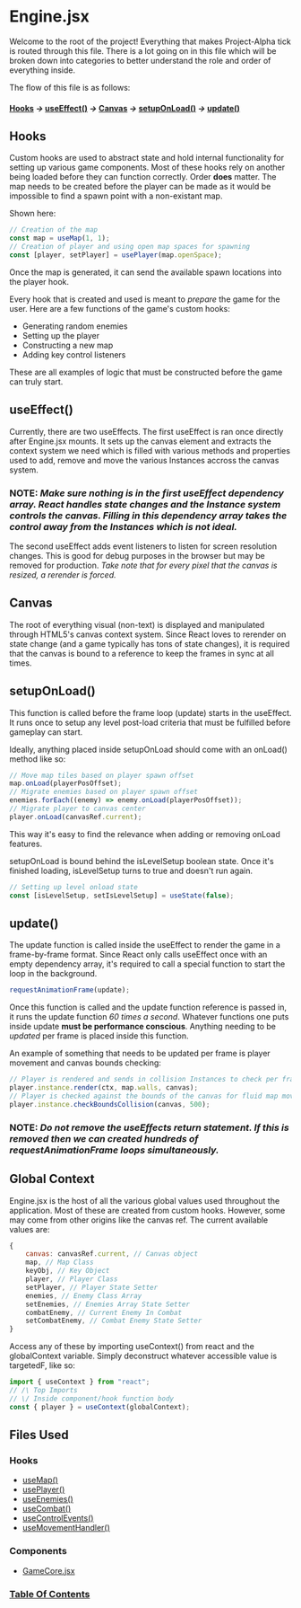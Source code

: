 # Engine.jsx

Welcome to the root of the project! Everything that makes Project-Alpha tick is routed through this file. There is a lot going on in this file which will be broken down into categories to better understand the role and order of everything inside.

The flow of this file is as follows:

#### [**Hooks**](#hooks) _->_ [**useEffect()**](#useeffect) _->_ [**Canvas**](#canvas) _->_ [**setupOnLoad()**](#setuponload) _->_ [**update()**](#update)

## Hooks

Custom hooks are used to abstract state and hold internal functionality for setting up various game components. Most of these hooks rely on another being loaded before they can function correctly. Order **does** matter. The map needs to be created before the player can be made as it would be impossible to find a spawn point with a non-existant map.

Shown here:

```javascript
// Creation of the map
const map = useMap(1, 1);
// Creation of player and using open map spaces for spawning
const [player, setPlayer] = usePlayer(map.openSpace);
```

Once the map is generated, it can send the available spawn locations into the player hook.

Every hook that is created and used is meant to _prepare_ the game for the user. Here are a few functions of the game's custom hooks:

- Generating random enemies
- Setting up the player
- Constructing a new map
- Adding key control listeners

These are all examples of logic that must be constructed before the game can truly start.

## useEffect()

Currently, there are two useEffects. The first useEffect is ran once directly after Engine.jsx mounts. It sets up the canvas element and extracts the context system we need which is filled with various methods and properties used to add, remove and move the various Instances accross the canvas system.

### NOTE: _Make sure nothing is in the first useEffect dependency array. React handles state changes and the Instance system controls the canvas. Filling in this dependency array takes the control away from the Instances which is not ideal._

The second useEffect adds event listeners to listen for screen resolution changes. This is good for debug purposes in the browser but may be removed for production. _Take note that for every pixel that the canvas is resized, a rerender is forced._

## Canvas

The root of everything visual (non-text) is displayed and manipulated through HTML5's canvas context system. Since React loves to rerender on state change (and a game typically has tons of state changes), it is required that the canvas is bound to a reference to keep the frames in sync at all times.

## setupOnLoad()

This function is called before the frame loop (update) starts in the useEffect. It runs once to setup any level post-load criteria that must be fulfilled before gameplay can start.

Ideally, anything placed inside setupOnLoad should come with an onLoad() method like so:

```javascript
// Move map tiles based on player spawn offset
map.onLoad(playerPosOffset);
// Migrate enemies based on player spawn offset
enemies.forEach((enemy) => enemy.onLoad(playerPosOffset));
// Migrate player to canvas center
player.onLoad(canvasRef.current);
```

This way it's easy to find the relevance when adding or removing onLoad features.

setupOnLoad is bound behind the isLevelSetup boolean state. Once it's finished loading, isLevelSetup turns to true and doesn't run again.

```javascript
// Setting up level onload state
const [isLevelSetup, setIsLevelSetup] = useState(false);
```

## update()

The update function is called inside the useEffect to render the game in a frame-by-frame format. Since React only calls useEffect once with an empty dependency array, it's required to call a special function to start the loop in the background.

```javascript
requestAnimationFrame(update);
```

Once this function is called and the update function reference is passed in, it runs the update function _60 times a second_. Whatever functions one puts inside update **must be performance conscious**. Anything needing to be _updated_ per frame is placed inside this function.

An example of something that needs to be updated per frame is player movement and canvas bounds checking:

```javascript
// Player is rendered and sends in collision Instances to check per frame
player.instance.render(ctx, map.walls, canvas);
// Player is checked against the bounds of the canvas for fluid map movement
player.instance.checkBoundsCollision(canvas, 500);
```

### NOTE: _Do not remove the useEffects return statement. If this is removed then we can created hundreds of requestAnimationFrame loops simultaneously._

## Global Context

Engine.jsx is the host of all the various global values used throughout the application. Most of these are created from custom hooks. However, some may come from other origins like the canvas ref. The current available values are:

```javascript
{
    canvas: canvasRef.current, // Canvas object
    map, // Map Class
    keyObj, // Key Object
    player, // Player Class
    setPlayer, // Player State Setter
    enemies, // Enemy Class Array
    setEnemies, // Enemies Array State Setter
    combatEnemy, // Current Enemy In Combat
    setCombatEnemy, // Combat Enemy State Setter
}
```

Access any of these by importing useContext() from react and the globalContext variable. Simply deconstruct whatever accessible value is targetedF, like so:

```javascript
import { useContext } from "react";
// /\ Top Imports
// \/ Inside component/hook function body
const { player } = useContext(globalContext);
```

## Files Used

### Hooks

- [useMap()]()
- [usePlayer()]()
- [useEnemies()]()
- [useCombat()]()
- [useControlEvents()]()
- [useMovementHandler()]()

### Components

- [GameCore.jsx]()

### [Table Of Contents](./table-of-contents.md)
